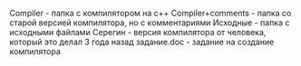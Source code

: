 Compiler - папка с компилятором на c++
Compiler+comments - папка со старой версией компилятора, но с комментариями
Исходные - папка с исходными файлами
Серегин - версия компилятора от человека, который это делал 3 года назад
задание.doc - задание на создание компилятора
